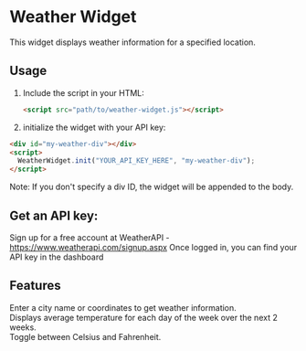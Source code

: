 # Weather Widget

This widget displays weather information for a specified location.

## Usage

1. Include the script in your HTML:

   ```html
   <script src="path/to/weather-widget.js"></script>
   ```

2. initialize the widget with your API key:

```html
<div id="my-weather-div"></div>
<script>
  WeatherWidget.init("YOUR_API_KEY_HERE", "my-weather-div");
</script>
```

Note: If you don't specify a div ID, the widget will be appended to the body.

## Get an API key:

Sign up for a free account at WeatherAPI - https://www.weatherapi.com/signup.aspx
Once logged in, you can find your API key in the dashboard

## Features

Enter a city name or coordinates to get weather information.  
Displays average temperature for each day of the week over the next 2 weeks.  
Toggle between Celsius and Fahrenheit.
